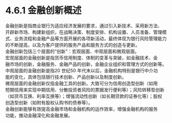 # 4.6.1 金融创新概述

金融创新是指商业银行为适应经济发展的要求，通过引入新技术、采用新方法、<br />
    开辟新市场、构建新组织，在战略决策、制度安排、机构设置、人员准备、管理模<br />
    式、业务流程和金融产品等方面开展的各项新活动，最终体现为银行风险管理能力<br />
    的不断提高，以及为客户提供的服务产品和服务方式的创造与更新。<br />
    金融创新包括三个层面的“创新”：宏观层面、中观层面和微观层面。<br />
    宏观层面的金融创新是指货币信用制度、体制的变革与突破，如金融技术、金<br />
    融市场的创新，金融服务、金融产品的创新，金融企业组织和管理方式的创新等。<br />
    中观层面的金融创新是指20 世纪50 年代末以后，金融机构特别是银行中介功<br />
    能的变化，具体包括银行技术创新、产品创新以及制度创新。<br />
    微观层面的金融创新仅指金融工具的创新。大致可分为信用创造型创新（如用<br />
    短期信用来实现中期信用、分散投资者风险的票据发行便利等）；风险转移型创新<br />
    （如货币互换、利率互换等）；增强流动性创新（如长期贷款的证券化等）；股权<br />
    创造型创新（如附有股权认购书的债券等）。<br />
    金融创新能够有效提高金融市场和金融机构的运作效率，增强金融机构的服务<br />
  功能，推动金融深化和金融发展。